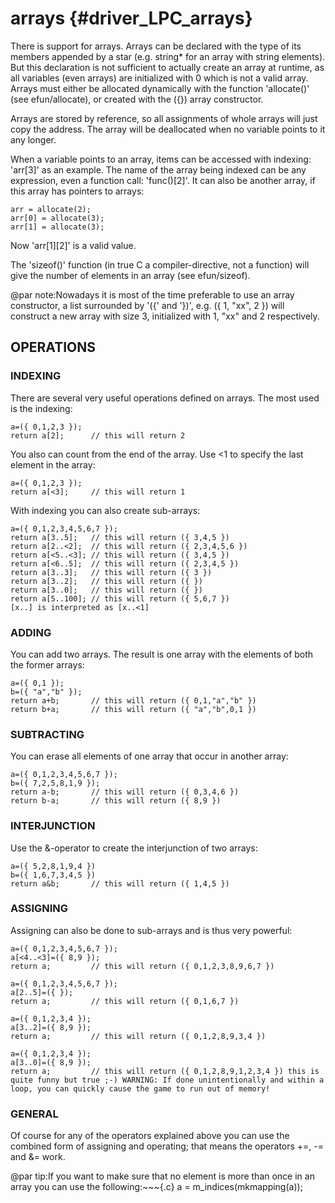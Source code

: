 arrays {#driver_LPC_arrays}
===========================
There is support for arrays. Arrays can be declared with the type of its members appended by a star (e.g. string* for an array with string elements). But this declaration is not sufficient to actually create an array at runtime,  as all variables (even arrays) are initialized with 0 which is not a valid array. Arrays must either be allocated dynamically with the function 'allocate()' (see efun/allocate), or created with the ({}) array constructor.

Arrays are stored by reference, so all assignments of whole arrays will just copy the address. The array will be deallocated when no variable points to it any longer.

When a variable points to an array, items can be accessed with indexing: 'arr[3]' as an example. The name of the array being indexed can be any expression, even a function call: 'func()[2]'. It can also be another array, if this array has pointers to arrays:

~~~{.c}
arr = allocate(2);
arr[0] = allocate(3);
arr[1] = allocate(3);

~~~
Now 'arr[1][2]' is a valid value.

The 'sizeof()' function (in true C a compiler-directive, not a function) will give the number of elements in an array (see efun/sizeof).

@par note:Nowadays it is most of the time preferable to use an array constructor, a list surrounded by '({' and '})', e.g. ({ 1, "xx", 2 }) will construct a new array with size 3, initialized with 1, "xx" and 2 respectively.

## OPERATIONS #

### INDEXING #

There are several very useful operations defined on arrays. The most used is the indexing:

~~~{.c}
a=({ 0,1,2,3 });
return a[2];      // this will return 2

~~~
You also can count from the end of the array. Use <1 to specify the last element in the array:

~~~{.c}
a=({ 0,1,2,3 });
return a[<3];     // this will return 1

~~~
With indexing you can also create sub-arrays:

~~~{.c}
a=({ 0,1,2,3,4,5,6,7 });
return a[3..5];   // this will return ({ 3,4,5 })
return a[2..<2];  // this will return ({ 2,3,4,5,6 })
return a[<5..<3]; // this will return ({ 3,4,5 })
return a[<6..5];  // this will return ({ 2,3,4,5 })
return a[3..3];   // this will return ({ 3 })
return a[3..2];   // this will return ({ })
return a[3..0];   // this will return ({ })
return a[5..100]; // this will return ({ 5,6,7 })
[x..] is interpreted as [x..<1]

~~~

### ADDING #

You can add two arrays. The result is one array with the elements of both the former arrays:

~~~{.c}
a=({ 0,1 });
b=({ "a","b" });
return a+b;       // this will return ({ 0,1,"a","b" })
return b+a;       // this will return ({ "a","b",0,1 })

~~~

### SUBTRACTING #

You can erase all elements of one array that occur in another array:

~~~{.c}
a=({ 0,1,2,3,4,5,6,7 });
b=({ 7,2,5,8,1,9 });
return a-b;       // this will return ({ 0,3,4,6 })
return b-a;       // this will return ({ 8,9 })

~~~

### INTERJUNCTION #

Use the &-operator to create the interjunction of two arrays:

~~~{.c}
a=({ 5,2,8,1,9,4 })
b=({ 1,6,7,3,4,5 })
return a&b;       // this will return ({ 1,4,5 })

~~~

### ASSIGNING #

Assigning can also be done to sub-arrays and is thus very powerful:

~~~{.c}
a=({ 0,1,2,3,4,5,6,7 });
a[<4..<3]=({ 8,9 });
return a;         // this will return ({ 0,1,2,3,8,9,6,7 })

a=({ 0,1,2,3,4,5,6,7 });
a[2..5]=({ });
return a;         // this will return ({ 0,1,6,7 })

a=({ 0,1,2,3,4 });
a[3..2]=({ 8,9 });
return a;         // this will return ({ 0,1,2,8,9,3,4 })

a=({ 0,1,2,3,4 });
a[3..0]=({ 8,9 });
return a;         // this will return ({ 0,1,2,8,9,1,2,3,4 }) this is quite funny but true ;-) WARNING: If done unintentionally and within a loop, you can quickly cause the game to run out of memory!

~~~

### GENERAL #

Of course for any of the operators explained above you can use the combined form of assigning and operating; that means the operators +=, -= and &= work.

@par tip:If you want to make sure that no element is more than once in an array you can use the following:~~~{.c}
a = m_indices(mkmapping(a));

~~~This creates a mapping out of the array and recreates the array at once. The elements in the array can be shuffled by this procedure.
